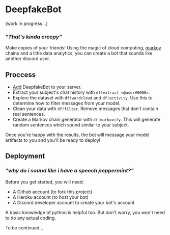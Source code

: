 # DeepfakeBot

(work in progress...)

### *"That's kinda creepy"* 

Make copies of your friends! Using the magic of cloud computing, [markov](https://github.com/jsvine/markovify) chains and a little data analytics, you can create a bot that sounds like another discord user.

## Proccess
* [Add](https://discordapp.com/oauth2/authorize?client_id=551871268090019945&scope=bot&permissions=117760) DeepfakeBot to your server.
* Extract your subject's chat history with `df!extract <@user#0000>`.
* Explore the dataset with `df!wordcloud` and `df!activity`. Use this to determine how to filter messages from your model.
* Clean your data with `df!filter`. Remove messages that don't contain real sentences.
* Create a Markov chain generator with `df!markovify`. This will generate random sentences which sound similar to your subject.

Once you're happy with the results, the bot will message your model artifacts to you and you'll be ready to deploy!

## Deployment
### *"why do i sound like i have a speech peppermint?"*

Before you get started, you will need:
* A Github account (to fork this project) 
* A Heroku account (to host your bot)
* A Discord developer account to create your bot's account

A basic knowledge of python is helpful too. But don't worry, you won't need to do any actual coding.

To be continued...
